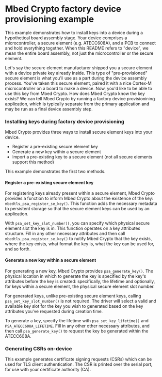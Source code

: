 # Mbed Crypto factory device provisioning example

This example demonstrates how to install keys into a device during a
hypothetical board assembly stage. Your device comprises a microcontroller, a
secure element (e.g. ATECC608A), and a PCB to connect and hold everything
together. When this README refers to "device", we mean the entire board
assembly, not just the microcontroller or the secure element.

Let's say the secure element manufacturer shipped you a secure element with a
device private key already inside. This type of "pre-provisioned" secure
element is what you'll use as a part during the device assembly process. You've
taken this secure element, paired it with a nice Cortex-M microcontroller on a
board to make a device. Now, you'd like to be able to use this key from Mbed
Crypto. How does Mbed Crypto know the key exists? We can tell Mbed Crypto by
running a factory device provisionining application, which is typically
separate from the primary application and may be run as a final device assembly
step.


### Installing keys during factory device provisioning

Mbed Crypto provides three ways to install secure element keys into your
device.

- Register a pre-existing secure element key
- Generate a new key within a secure element
- Import a pre-existing key to a secure element (not all secure elements
  support this method)

This example demonstrates the first two methods.


#### Register a pre-existing secure element key

For registering keys already present within a secure element, Mbed Crypto
provides a function to inform Mbed Crypto about the existence of the key:
`mbedtls_psa_register_se_key()`. This function adds the necessary metadata to
persistent storage so that the secure element keys can be used by an
application.

With `psa_set_key_slot_number()`, you can specify which physical secure element
slot the key is in. This function operates on a key attributes structure. Fill
in any other necessary attributes and then call `mbedtls_psa_register_se_key()`
to notify Mbed Crypto that the key exists, where the key exists, what format
the key is, what the key can be used for, and so forth.


#### Generate a new key within a secure element

For generating a new key, Mbed Crypto provides `psa_generate_key()`. The
physical location in which to generate the key is specified by the key's
attributes before the key is created: specifically, the lifetime and
optionally, for keys within a secure element, the physical secure element slot
number.

For generated keys, unlike pre-existing secure element keys, calling
`psa_set_key_slot_number()` is not required. The driver will select a valid and
available key slot for the key you wish to generated based on the key
attributes you've requested during creation time.

To generate a key, specify the lifetime with `psa_set_key_lifetime()` and
`PSA_ATECC608A_LIFETIME`. Fill in any other other necessary attributes, and
then call `psa_generate_key()` to request the key be generated within the
ATECC608A.


### Generating CSRs on-device

This example generates certificate signing requests (CSRs) which can be used
for TLS client authentication. The CSR is printed over the serial port, for
use with your certificate authority (CA).
